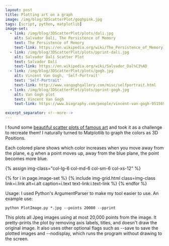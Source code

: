 ```yaml
---
layout: post
title: Plotting art on a graph
image: /img/blog/3DScatterPlot/goghpink.jpg
tags: [script, python, matplotlib]
image-set:
  - link: /img/blog/3DScatterPlot/plots/dali.jpg
    alt: Salvador Dalí, The Persistence of Memory
    text: The Persistence of Memory
    text-link: https://en.wikipedia.org/wiki/The_Persistence_of_Memory
  - link: /img/blog/3DScatterPlot/plots/pprint-dali.jpg
    alt: Salvador Dalí Scatter Plot
    text: Salvador Dalí
    text-link: https://en.wikipedia.org/wiki/Salvador_Dal%C3%AD
  - link: /img/blog/3DScatterPlot/plots/gogh.jpg
    alt: Vincent Van Gogh, 'Self-Portrait'
    text: 'Self-Portrait'
    text-link: http://www.vangoghgallery.com/misc/selfportrait.html
  - link: /img/blog/3DScatterPlot/plots/pprint-gogh.jpg
    alt: Van Gogh plot
    text: Vincent Van Gogh
    text-link: https://www.biography.com/people/vincent-van-gogh-9515695

excerpt_separator: <!--more-->
---
```


I found some <a href="https://imgur.com/a/aRBd1" target="_blank">beautiful scatter
plots of famous art</a> and took it as a challenge to recreate them! I naturally
turned to Matplotlib to graph the colors as 3D Positions.
<!--more-->
Each colored plane shows which color increases when you move away from the plane,
e.g when a point moves up, away from the blue plane, the point becomes more blue.

<!-- class="col-lg-8 col-lg-offset-2 col-md-10 col-md-offset-1" -->
{% assign img-class="col-lg-6 col-md-6 col-sm-6 col-xs-12" %}
<!-- <div class="container mx-auto"> -->
<div class="row">
  {% for i in page.image-set %}
    {% include img-grid.html class=img-class link=i.link alt=i.alt caption=i.text text-link:i.text-link %}
  {% endfor %}
</div>
<!-- </div> -->

Usage:  I used Python's ArgumentParser to make my tool easier to use. An example use:

```
python PlotImage.py *.jpg --points 20000 --pprint
```
This plots all Jpeg images using at most 20,000 points from the image. It pretty-prints
the plot by removing axis labels, titles, and doesn't draw the original image.
It also uses other optional flags such as --save to save the plotted images and
--nodisplay, which runs the program without drawing to the screen.

<!-- Code samples -->
